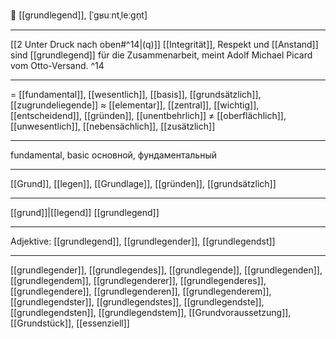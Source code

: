 🧱 [[grundlegend]], [ˈɡʁuːntˌleːɡn̩t]

---
[[2 Unter Druck nach oben#^14|(q)]] [[Integrität]], Respekt und [[Anstand]] sind [[grundlegend]] für die Zusammenarbeit, meint Adolf Michael Picard vom Otto-Versand. ^14

---
= [[fundamental]], [[wesentlich]], [[basis]],  [[grundsätzlich]], [[zugrundeliegende]]
≈ [[elementar]], [[zentral]], [[wichtig]], [[entscheidend]], [[gründen]], [[unentbehrlich]]
≠ [[oberflächlich]], [[unwesentlich]], [[nebensächlich]], [[zusätzlich]]

---
fundamental, basic
основной, фундаментальный

---
[[Grund]], [[legen]], [[Grundlage]], [[gründen]], [[grundsätzlich]]

---
[[grund]]|[[legend]]
[[grundlegend]]

---
Adjektive: [[grundlegend]], [[grundlegender]], [[grundlegendst]]

---
[[grundlegender]], [[grundlegendes]], [[grundlegende]], [[grundlegenden]], [[grundlegendem]], [[grundlegenderer]], [[grundlegenderes]], [[grundlegendere]], [[grundlegenderen]], [[grundlegenderem]], [[grundlegendster]], [[grundlegendstes]], [[grundlegendste]], [[grundlegendsten]], [[grundlegendstem]], [[Grundvoraussetzung]], [[Grundstück]], [[essenziell]]